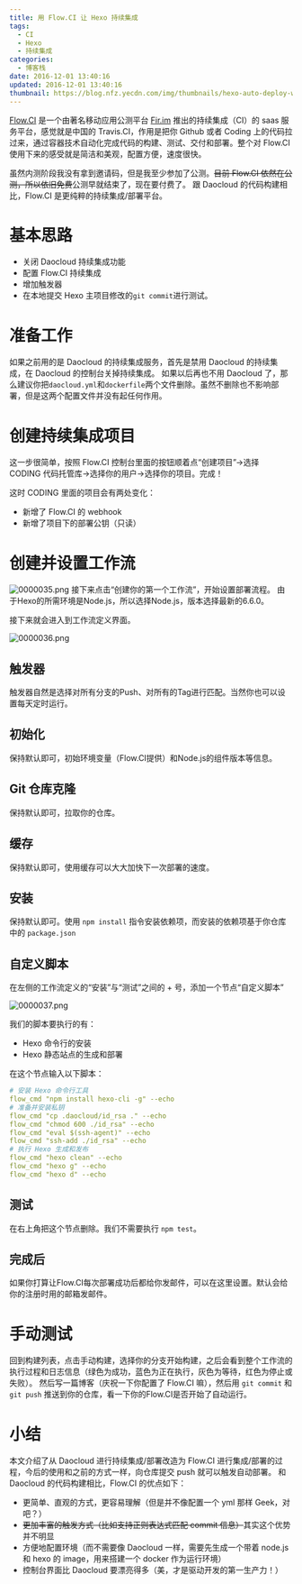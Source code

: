 ```yaml
---
title: 用 Flow.CI 让 Hexo 持续集成
tags:
  - CI
  - Hexo
  - 持续集成
categories:
  - 博客栈
date: 2016-12-01 13:40:16
updated: 2016-12-01 13:40:16
thumbnail: https://blog.nfz.yecdn.com/img/thumbnails/hexo-auto-deploy-with-Flow.CI.png!blogth
---
```


[Flow.CI](https://Flow.CI) 是一个由著名移动应用公测平台 [Fir.im](https://fir.im) 推出的持续集成（CI）的 saas 服务平台，感觉就是中国的 Travis.CI，作用是把你 Github 或者 Coding 上的代码拉过来，通过容器技术自动化完成代码的构建、测试、交付和部署。整个对 Flow.CI 使用下来的感受就是简洁和美观，配置方便，速度很快。

<!--more-->

虽然内测阶段我没有拿到邀请码，但是我至少参加了公测。~~目前 Flow.CI 依然在公测，所以依旧免费~~公测早就结束了，现在要付费了。
跟 Daocloud 的代码构建相比，Flow.CI 是更纯粹的持续集成/部署平台。

# 基本思路

- 关闭 Daocloud 持续集成功能
- 配置 Flow.CI 持续集成
- 增加触发器
- 在本地提交 Hexo 主项目修改的`git commit`进行测试。

# 准备工作

如果之前用的是 Daocloud 的持续集成服务，首先是禁用 Daocloud 的持续集成，在 Daocloud 的控制台关掉持续集成。
如果以后再也不用 Daocloud 了，那么建议你把`daocloud.yml`和`dockerfile`两个文件删除。虽然不删除也不影响部署，但是这两个配置文件并没有起任何作用。

# 创建持续集成项目

这一步很简单，按照 Flow.CI 控制台里面的按钮顺着点“创建项目”->选择 CODING 代码托管库->选择你的用户->选择你的项目。完成！

这时 CODING 里面的项目会有两处变化：

- 新增了 Flow.CI 的 webhook
- 新增了项目下的部署公钥（只读）

# 创建并设置工作流
![0000035.png](https://img2.nfz.yecdn.com/2017/08/12/598e8652a6b58.png)
接下来点击“创建你的第一个工作流”，开始设置部署流程。
由于Hexo的所需环境是Node.js，所以选择Node.js，版本选择最新的6.6.0。

接下来就会进入到工作流定义界面。

![0000036.png](https://img2.nfz.yecdn.com/2017/08/12/598e8687c1fe6.png)

## 触发器
触发器自然是选择对所有分支的Push、对所有的Tag进行匹配。当然你也可以设置每天定时运行。

## 初始化
保持默认即可，初始环境变量（Flow.CI提供）和Node.js的组件版本等信息。

## Git 仓库克隆
保持默认即可，拉取你的仓库。

## 缓存
保持默认即可，使用缓存可以大大加快下一次部署的速度。

## 安装
保持默认即可。使用 `npm install` 指令安装依赖项，而安装的依赖项基于你仓库中的 `package.json`

## 自定义脚本
在左侧的工作流定义的“安装”与“测试”之间的 + 号，添加一个节点“自定义脚本”

![0000037.png](https://img2.nfz.yecdn.com/2017/08/12/598e87195e105.png)

我们的脚本要执行的有：

- Hexo 命令行的安装
- Hexo 静态站点的生成和部署

在这个节点输入以下脚本：

```yaml
# 安装 Hexo 命令行工具
flow_cmd "npm install hexo-cli -g" --echo
# 准备并安装私钥
flow_cmd "cp .daocloud/id_rsa ." --echo
flow_cmd "chmod 600 ./id_rsa" --echo
flow_cmd "eval $(ssh-agent)" --echo
flow_cmd "ssh-add ./id_rsa" --echo
# 执行 Hexo 生成和发布
flow_cmd "hexo clean" --echo
flow_cmd "hexo g" --echo
flow_cmd "hexo d" --echo
```

## 测试
在右上角把这个节点删除。我们不需要执行 `npm test`。

## 完成后
如果你打算让Flow.CI每次部署成功后都给你发邮件，可以在这里设置。默认会给你的注册时用的邮箱发邮件。

# 手动测试
回到构建列表，点击手动构建，选择你的分支开始构建，之后会看到整个工作流的执行过程和日志信息（绿色为成功，蓝色为正在执行，灰色为等待，红色为停止或失败）。
然后写一篇博客（庆祝一下你配置了 Flow.CI 嘛），然后用 `git commit` 和 `git push` 推送到你的仓库，看一下你的Flow.CI是否开始了自动运行。

# 小结
本文介绍了从 Daocloud 进行持续集成/部署改造为 Flow.CI 进行集成/部署的过程，今后的使用和之前的方式一样，向仓库提交 push 就可以触发自动部署。
和 Daocloud 的代码构建相比，Flow.CI 的优点如下：

- 更简单、直观的方式，更容易理解（但是并不像配置一个 yml 那样 Geek，对吧？）
- ~~更加丰富的触发方式（比如支持正则表达式匹配 commit 信息）~~其实这个优势并不明显
- 方便地配置环境（而不需要像 Daocloud 一样，需要先生成一个带着 node.js 和 hexo 的 image，用来搭建一个 docker 作为运行环境）
- 控制台界面比 Daocloud 要漂亮得多（美，才是驱动开发的第一生产力！）
